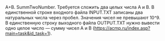 A+B. SummTwoNumber. Требуется сложить два целых числа А и В. В единственной строке входного файла INPUT.TXT записаны два натуральных числа через пробел. Значения чисел не превышают 10^9. В единственную строку выходного файла OUTPUT.TXT нужно вывести одно целое число — сумму чисел А и В (https://acmp.ru/index.asp?main=task&id_task=1).
